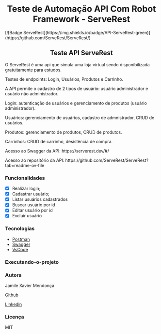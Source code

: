 <h1 align="Center"> Teste de Automação API Com Robot Framework - ServeRest </h1>
[![Badge ServeRest](https://img.shields.io/badge/API-ServeRest-green)](https://github.com/ServeRest/ServeRest/)
<h2 align="center">
Teste API ServeRest
</h2>
<p> O ServeRest é uma api que simula uma loja virtual sendo disponibilizada gratuitamente para estudos. </p>
<p>Testes de endpoints: Login, Usuários, Produtos e Carrinho.</p>
<p>A API permite o cadastro de 2 tipos de usuário: usuário administrador e usuário não administrador. </p>
<p>Login: autenticação de usuários e gerenciamento de produtos (usuário administrador).</p>
<p>Usuários: gerenciamento de usuários, cadastro de admnistrador, CRUD de usuários. </p>
<p>Produtos: gerenciamento de produtos, CRUD de produtos. </p>
<p>Carrinhos: CRUD de carrinho, desistência de compra. </p>
<p> Acesso ao Swagger da API: https://serverest.dev/#/</p>
<p> Acesso ao repositório da API: https://github.com/ServeRest/ServeRest?tab=readme-ov-file</p>

### Funcionalidades

- [x] Realizar login;
- [x] Cadastrar usuário;
- [x] Listar usuários cadastrados
- [x] Buscar usuário por id
- [x] Editar usuário por id
- [x] Excluir usuário

### Tecnologias

- [Postman](https://www.postman.com/)
- [Swagger](https://swagger.io/)
- [VsCode](https://code.visualstudio.com/)

### Executando-o-projeto

### Autora

<p> Jamile Xavier Mendonça </p>

[Github](https://github.com/jamile-xavier)

[Linkedin](https://www.linkedin.com/in/jamile-xavier/)

### Licença

MIT
